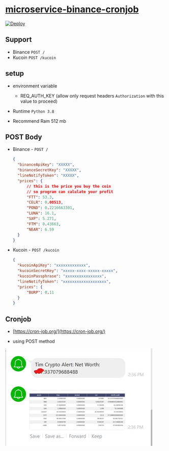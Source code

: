 # [microservice-binance-cronjob](https://github.com/cjtim/microservice-binance-cronjob)

[![Deploy](https://www.herokucdn.com/deploy/button.svg)](https://heroku.com/deploy)

## Support

- Binance `POST /`
- Kucoin `POST /kucoin`

## setup

- environment variable

  - REQ_AUTH_KEY (allow only request headers `Authorization` with this value to proceed)

- Runtime `Python 3.8`

- Recommend Ram 512 mb

## POST Body

- Binance - `POST /`

  ```json
  {
  	"binanceApiKey": "XXXXX",
  	"binanceSecretKey": "XXXXX",
  	"lineNotifyToken": "XXXXX",
  	"prices": {
  		// this is the price you buy the coin
  		// so program can calulate your profit
  		"FTT": 53.3,
  		"CELR": 0.08513,
  		"POND": 0.2216663301,
  		"LUNA": 16.1,
  		"SXP": 5.271,
  		"FTM": 0.43663,
  		"NEAR": 6.59
  	}
  }
  ```

- Kucoin - `POST /kucoin`

  ```json
  {
  	"kucoinApiKey": "xxxxxxxxxxxxx",
  	"kucoinSecretKey": "xxxxx-xxxx-xxxxx-xxxxx",
  	"kucoinPassphrase": "xxxxxxxxxxxxxxxx",
  	"lineNotifyToken": "xxxxxxxxxxxxxxxxxxx",
  	"prices": {
  		"BURP": 0.11
  	}
  }
  ```

## Cronjob

- [https://cron-job.org/](https://cron-job.org/)

- using POST method

![screenshot](https://raw.githubusercontent.com/cjtim/line-notify-binance-asset/master/img/screenshot.jpg)
